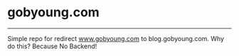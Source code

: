 # gobyoung.com
---
Simple repo for redirect www.gobyoung.com to blog.gobyoung.com. Why do this? Because No Backend!

